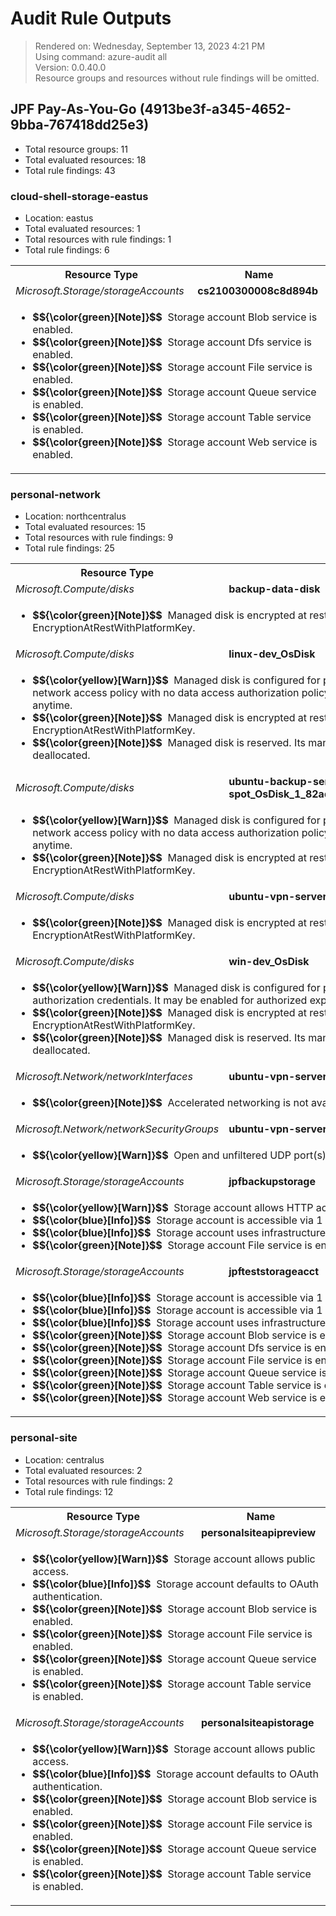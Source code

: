 # Audit Rule Outputs

> Rendered on: Wednesday, September 13, 2023 4:21 PM <br/>
> Using command: azure-audit all <br/>
> Version: 0.0.40.0 <br/>
> Resource groups and resources without rule findings will be omitted.

## JPF Pay-As-You-Go (4913be3f-a345-4652-9bba-767418dd25e3)

- Total resource groups: 11
- Total evaluated resources: 18
- Total rule findings: 43

### cloud-shell-storage-eastus

- Location: eastus
- Total evaluated resources: 1
- Total resources with rule findings: 1
- Total rule findings: 6

<table>
<tr>
<th>Resource Type</th>
<th>Name</th>
</tr>
<tr>
<td><em>Microsoft.Storage/storageAccounts</em></td>
<td><strong>cs2100300008c8d894b</strong></td>
</tr>
<tr>
<td colspan="2">
<ul>
<li>
<strong>$${\color{green}[Note]}$$</strong>
&nbsp;Storage account Blob service is enabled.</li>
<li>
<strong>$${\color{green}[Note]}$$</strong>
&nbsp;Storage account Dfs service is enabled.</li>
<li>
<strong>$${\color{green}[Note]}$$</strong>
&nbsp;Storage account File service is enabled.</li>
<li>
<strong>$${\color{green}[Note]}$$</strong>
&nbsp;Storage account Queue service is enabled.</li>
<li>
<strong>$${\color{green}[Note]}$$</strong>
&nbsp;Storage account Table service is enabled.</li>
<li>
<strong>$${\color{green}[Note]}$$</strong>
&nbsp;Storage account Web service is enabled.</li>
</ul>
</td>
</tr>
</table>

### personal-network

- Location: northcentralus
- Total evaluated resources: 15
- Total resources with rule findings: 9
- Total rule findings: 25

<table>
<tr>
<th>Resource Type</th>
<th>Name</th>
</tr>
<tr>
<td><em>Microsoft.Compute/disks</em></td>
<td><strong>backup-data-disk</strong></td>
</tr>
<tr>
<td colspan="2">
<ul>
<li>
<strong>$${\color{green}[Note]}$$</strong>
&nbsp;Managed disk is encrypted at rest using EncryptionAtRestWithPlatformKey.</li>
</ul>
</td>
</tr>
<tr>
<td><em>Microsoft.Compute/disks</em></td>
<td><strong>linux-dev_OsDisk</strong></td>
</tr>
<tr>
<td colspan="2">
<ul>
<li>
<strong>$${\color{yellow}[Warn]}$$</strong>
&nbsp;Managed disk is configured for public network access and an allow all network access policy with no data access authorization policy. It may be enabled for export at anytime.</li>
<li>
<strong>$${\color{green}[Note]}$$</strong>
&nbsp;Managed disk is encrypted at rest using EncryptionAtRestWithPlatformKey.</li>
<li>
<strong>$${\color{green}[Note]}$$</strong>
&nbsp;Managed disk is reserved. Its managing virtual machine is currently deallocated.</li>
</ul>
</td>
</tr>
<tr>
<td><em>Microsoft.Compute/disks</em></td>
<td><strong>ubuntu-backup-server-spot_OsDisk_1_82ad58ea1b864609a678571faedee9b3</strong></td>
</tr>
<tr>
<td colspan="2">
<ul>
<li>
<strong>$${\color{yellow}[Warn]}$$</strong>
&nbsp;Managed disk is configured for public network access and an allow all network access policy with no data access authorization policy. It may be enabled for export at anytime.</li>
<li>
<strong>$${\color{green}[Note]}$$</strong>
&nbsp;Managed disk is encrypted at rest using EncryptionAtRestWithPlatformKey.</li>
</ul>
</td>
</tr>
<tr>
<td><em>Microsoft.Compute/disks</em></td>
<td><strong>ubuntu-vpn-server-spot_OsDisk</strong></td>
</tr>
<tr>
<td colspan="2">
<ul>
<li>
<strong>$${\color{green}[Note]}$$</strong>
&nbsp;Managed disk is encrypted at rest using EncryptionAtRestWithPlatformKey.</li>
</ul>
</td>
</tr>
<tr>
<td><em>Microsoft.Compute/disks</em></td>
<td><strong>win-dev_OsDisk</strong></td>
</tr>
<tr>
<td colspan="2">
<ul>
<li>
<strong>$${\color{yellow}[Warn]}$$</strong>
&nbsp;Managed disk is configured for public network access using AAD authorization credentials. It may be enabled for authorized export at any time.</li>
<li>
<strong>$${\color{green}[Note]}$$</strong>
&nbsp;Managed disk is encrypted at rest using EncryptionAtRestWithPlatformKey.</li>
<li>
<strong>$${\color{green}[Note]}$$</strong>
&nbsp;Managed disk is reserved. Its managing virtual machine is currently deallocated.</li>
</ul>
</td>
</tr>
<tr>
<td><em>Microsoft.Network/networkInterfaces</em></td>
<td><strong>ubuntu-vpn-server-spot105</strong></td>
</tr>
<tr>
<td colspan="2">
<ul>
<li>
<strong>$${\color{green}[Note]}$$</strong>
&nbsp;Accelerated networking is not available or not enabled.</li>
</ul>
</td>
</tr>
<tr>
<td><em>Microsoft.Network/networkSecurityGroups</em></td>
<td><strong>ubuntu-vpn-server-spot-nsg</strong></td>
</tr>
<tr>
<td colspan="2">
<ul>
<li>
<strong>$${\color{yellow}[Warn]}$$</strong>
&nbsp;Open and unfiltered UDP port(s): 1194 found.</li>
</ul>
</td>
</tr>
<tr>
<td><em>Microsoft.Storage/storageAccounts</em></td>
<td><strong>jpfbackupstorage</strong></td>
</tr>
<tr>
<td colspan="2">
<ul>
<li>
<strong>$${\color{yellow}[Warn]}$$</strong>
&nbsp;Storage account allows HTTP access in addition to HTTPS.</li>
<li>
<strong>$${\color{blue}[Info]}$$</strong>
&nbsp;Storage account is accessible via 1 virtual network rule(s).</li>
<li>
<strong>$${\color{blue}[Info]}$$</strong>
&nbsp;Storage account uses infrastructure encryption for double encryption.</li>
<li>
<strong>$${\color{green}[Note]}$$</strong>
&nbsp;Storage account File service is enabled.</li>
</ul>
</td>
</tr>
<tr>
<td><em>Microsoft.Storage/storageAccounts</em></td>
<td><strong>jpfteststorageacct</strong></td>
</tr>
<tr>
<td colspan="2">
<ul>
<li>
<strong>$${\color{blue}[Info]}$$</strong>
&nbsp;Storage account is accessible via 1 IP rule(s).</li>
<li>
<strong>$${\color{blue}[Info]}$$</strong>
&nbsp;Storage account is accessible via 1 virtual network rule(s).</li>
<li>
<strong>$${\color{blue}[Info]}$$</strong>
&nbsp;Storage account uses infrastructure encryption for double encryption.</li>
<li>
<strong>$${\color{green}[Note]}$$</strong>
&nbsp;Storage account Blob service is enabled.</li>
<li>
<strong>$${\color{green}[Note]}$$</strong>
&nbsp;Storage account Dfs service is enabled.</li>
<li>
<strong>$${\color{green}[Note]}$$</strong>
&nbsp;Storage account File service is enabled.</li>
<li>
<strong>$${\color{green}[Note]}$$</strong>
&nbsp;Storage account Queue service is enabled.</li>
<li>
<strong>$${\color{green}[Note]}$$</strong>
&nbsp;Storage account Table service is enabled.</li>
<li>
<strong>$${\color{green}[Note]}$$</strong>
&nbsp;Storage account Web service is enabled.</li>
</ul>
</td>
</tr>
</table>

### personal-site

- Location: centralus
- Total evaluated resources: 2
- Total resources with rule findings: 2
- Total rule findings: 12

<table>
<tr>
<th>Resource Type</th>
<th>Name</th>
</tr>
<tr>
<td><em>Microsoft.Storage/storageAccounts</em></td>
<td><strong>personalsiteapipreview</strong></td>
</tr>
<tr>
<td colspan="2">
<ul>
<li>
<strong>$${\color{yellow}[Warn]}$$</strong>
&nbsp;Storage account allows public access.</li>
<li>
<strong>$${\color{blue}[Info]}$$</strong>
&nbsp;Storage account defaults to OAuth authentication.</li>
<li>
<strong>$${\color{green}[Note]}$$</strong>
&nbsp;Storage account Blob service is enabled.</li>
<li>
<strong>$${\color{green}[Note]}$$</strong>
&nbsp;Storage account File service is enabled.</li>
<li>
<strong>$${\color{green}[Note]}$$</strong>
&nbsp;Storage account Queue service is enabled.</li>
<li>
<strong>$${\color{green}[Note]}$$</strong>
&nbsp;Storage account Table service is enabled.</li>
</ul>
</td>
</tr>
<tr>
<td><em>Microsoft.Storage/storageAccounts</em></td>
<td><strong>personalsiteapistorage</strong></td>
</tr>
<tr>
<td colspan="2">
<ul>
<li>
<strong>$${\color{yellow}[Warn]}$$</strong>
&nbsp;Storage account allows public access.</li>
<li>
<strong>$${\color{blue}[Info]}$$</strong>
&nbsp;Storage account defaults to OAuth authentication.</li>
<li>
<strong>$${\color{green}[Note]}$$</strong>
&nbsp;Storage account Blob service is enabled.</li>
<li>
<strong>$${\color{green}[Note]}$$</strong>
&nbsp;Storage account File service is enabled.</li>
<li>
<strong>$${\color{green}[Note]}$$</strong>
&nbsp;Storage account Queue service is enabled.</li>
<li>
<strong>$${\color{green}[Note]}$$</strong>
&nbsp;Storage account Table service is enabled.</li>
</ul>
</td>
</tr>
</table>



